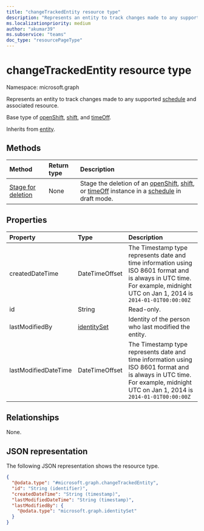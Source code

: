 ```yaml
---
title: "changeTrackedEntity resource type"
description: "Represents an entity to track changes made to any supported Shifts resource"
ms.localizationpriority: medium
author: "akumar39"
ms.subservice: "teams"
doc_type: "resourcePageType"
---
```


# changeTrackedEntity resource type

Namespace: microsoft.graph

Represents an entity to track changes made to any supported [schedule](schedule.md) and associated resource.

Base type of [openShift](../resources/openshift.md), [shift](../resources/shift.md), and [timeOff](../resources/timeoff.md).

Inherits from [entity](../resources/entity.md).

## Methods

|Method|Return type|Description|
|:---|:---|:---|
|[Stage for deletion](../api/changetrackedentity-stagefordeletion.md)|None|Stage the deletion of an [openShift](../resources/openshift.md), [shift](../resources/shift.md), or [timeOff](../resources/timeoff.md) instance in a [schedule](../resources/schedule.md) in draft mode.|

## Properties

| Property     | Type        | Description |
|:-------------|:------------|:------------|
|createdDateTime|DateTimeOffset|The Timestamp type represents date and time information using ISO 8601 format and is always in UTC time. For example, midnight UTC on Jan 1, 2014 is `2014-01-01T00:00:00Z`|
|id|String| Read-only.|
|lastModifiedBy|[identitySet](identityset.md)|Identity of the person who last modified the entity.|
|lastModifiedDateTime|DateTimeOffset|The Timestamp type represents date and time information using ISO 8601 format and is always in UTC time. For example, midnight UTC on Jan 1, 2014 is `2014-01-01T00:00:00Z`|

## Relationships

None.

## JSON representation

The following JSON representation shows the resource type.

<!-- {
  "blockType": "resource",
  "optionalProperties": [

  ],
  "@odata.type": "microsoft.graph.changeTrackedEntity",
  "baseType": "microsoft.graph.entity",
  "keyProperty": "id"
}-->

```json
{
  "@odata.type": "#microsoft.graph.changeTrackedEntity",
  "id": "String (identifier)",
  "createdDateTime": "String (timestamp)",
  "lastModifiedDateTime": "String (timestamp)",
  "lastModifiedBy": {
    "@odata.type": "microsoft.graph.identitySet"
  }
}
```

<!-- uuid: 16cd6b66-4b1a-43a1-adaf-3a886856ed98
2019-02-04 14:57:30 UTC -->
<!-- {
  "type": "#page.annotation",
  "description": "changeTrackedEntity resource",
  "keywords": "",
  "section": "documentation",
  "tocPath": ""
}-->

